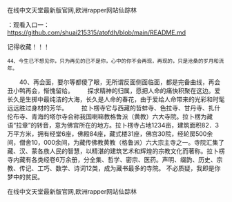 在线中文天堂最新版官网,欧洲rapper网站仙踪林

：观看入口一：https://github.com/shuai215315/atofdh/blob/main/README.md


记得收藏！！！



	44、今生已不想见你，只为再见的已不是你，心中的你不会再现，再现的，只是沧桑的岁月和流年。
　　40、再会面，要尔等都傻了眼，无所谓反面侧面临面，都是完备曲线，再会丑小鸭再会，惭愧留给。
　　探求精神的归属，愿把人命的痛快积聚在这边。爱长久是生掷中最纯洁的大海，长久是人命的春花，由于爱给人命带来的光彩和时髦远远胜过身材的芳华。
　　拉卜楞寺它与西藏的哲蚌寺、色拉寺、甘丹寺、扎什伦布寺、青海的塔尔寺合称我国喇嘛教格鲁派（黄教）六大寺院。拉卜楞为藏语“拉章”的转音，意为佛宫所在的地方。拉卜楞寺占地1234亩，建筑面积82．3万平方米，拥有经堂6座，佛殿84座，藏式楼31座，佛宫30院，经轮房500余间，僧舍10，000余间，为藏传佛教黄教（格鲁派）六大宗主寺之一。寺院汇集了藏、汉、蒙各族人民的智慧，以精湛的建筑艺术和辉煌的宗教文化而著称。拉卜楞寺内藏有各类经卷6万余册，分全集、哲学、密宗、医药。声明、缀韵、历史、宗教、传记、工巧、数学、诗词12类，成为藏书最多的寺院。
	不必质疑，我即是你梦中的贫民。







在线中文天堂最新版官网,欧洲rapper网站仙踪林
